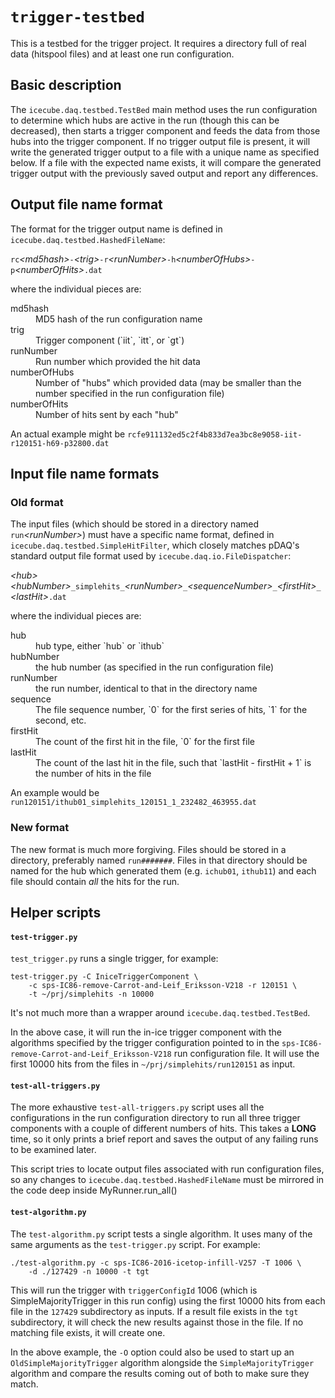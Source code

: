 # `trigger-testbed`

This is a testbed for the trigger project.  It requires a directory full of
real data (hitspool files) and at least one run configuration.

## Basic description

The `icecube.daq.testbed.TestBed` main method uses the run
configuration to determine which hubs are active in the run (though
this can be decreased), then starts a trigger component and feeds the
data from those hubs into the trigger component.  If no trigger output
file is present, it will write the generated trigger output to a file
with a unique name as specified below.  If a file with the
expected name exists, it will compare the generated trigger output
with the previously saved output and report any differences.

## Output file name format

The format for the trigger output name is defined in
`icecube.daq.testbed.HashedFileName`:

`rc`*&lt;md5hash&gt;*`-`*&lt;trig&gt;*`-r`*&lt;runNumber&gt;*`-h`*&lt;numberOfHubs&gt;*`-p`*&lt;numberOfHits&gt;*`.dat`

where the individual pieces are:
<dl>
  <dt>md5hash</dt>
  <dd>MD5 hash of the run configuration name</dd>
  <dt>trig</dt>
  <dd>Trigger component (`iit`, `itt`, or `gt`)</dd>
  <dt>runNumber</dt>
  <dd>Run number which provided the hit data</dd>
  <dt>numberOfHubs</dt>
  <dd>Number of "hubs" which provided data (may be smaller than the
  number specified in the run configuration file)</dd>
  <dt>numberOfHits</dt>
  <dd>Number of hits sent by each "hub"</dd>
</dl>

An actual example might be
`rcfe911132ed5c2f4b833d7ea3bc8e9058-iit-r120151-h69-p32800.dat`

## Input file name formats

### Old format

The input files (which should be stored in a directory
named `run`*&lt;runNumber&gt;*) must have a specific name format, defined in
`icecube.daq.testbed.SimpleHitFilter`, which closely matches pDAQ's standard
output file format used by `icecube.daq.io.FileDispatcher`:

*&lt;hub&gt;*_&lt;hubNumber&gt;_`_simplehits_`*&lt;runNumber&gt;*`_`*&lt;sequenceNumber&gt;*`_`*&lt;firstHit&gt;*`_`*&lt;lastHit&gt;*`.dat`

where the individual pieces are:
<dl>
  <dt>hub</dt>
  <dd>hub type, either `hub` or `ithub`</dd>
  <dt>hubNumber</dt>
  <dd>the hub number (as specified in the run configuration file)</dd>
  <dt>runNumber</dt>
  <dd>the run number, identical to that in the directory name</dd>
  <dt>sequence</dt>
  <dd>The file sequence number, `0` for the first series of hits, `1`
  for the second, etc.</dd>
  <dt>firstHit</dt>
  <dd>The count of the first hit in the file, `0` for the first file</dd>
  <dt>lastHit</dt>
  <dd>The count of the last hit in the file, such that `lastHit -
  firstHit + 1` is the number of hits in the file</dd>

An example would be
`run120151/ithub01_simplehits_120151_1_232482_463955.dat`

### New format

The new format is much more forgiving.  Files should be stored in a directory,
preferably named `run#######`.  Files in that directory should be named for the
hub which generated them (e.g. `ichub01`, `ithub11`) and each file should
contain *all* the hits for the run.

## Helper scripts

#### `test-trigger.py`

`test_trigger.py` runs a single trigger, for example:

    test-trigger.py -C IniceTriggerComponent \
	    -c sps-IC86-remove-Carrot-and-Leif_Eriksson-V218 -r 120151 \
		-t ~/prj/simplehits -n 10000

It's not much more than a wrapper around
`icecube.daq.testbed.TestBed`.

In the above case, it will run the in-ice trigger component with the algorithms
specified by the trigger configuration pointed to in the
`sps-IC86-remove-Carrot-and-Leif_Eriksson-V218` run configuration file.  It
will use the first 10000 hits from the files in `~/prj/simplehits/run120151`
as input.

#### `test-all-triggers.py`

The more exhaustive `test-all-triggers.py` script uses all the
configurations in the run configuration directory to run all three
trigger components with a couple of different numbers of hits.  This takes a
**LONG** time, so it only prints a brief report and saves the output of
any failing runs to be examined later.

This script tries to locate output files associated with run
configuration files, so any changes to
`icecube.daq.testbed.HashedFileName` must be mirrored in the code
deep inside MyRunner.run_all()


#### `test-algorithm.py`

The `test-algorithm.py` script tests a single algorithm.  It uses many of the
same arguments as the `test-trigger.py` script.  For example:

	./test-algorithm.py -c sps-IC86-2016-icetop-infill-V257 -T 1006 \
		-d ./127429 -n 10000 -t tgt

This will run the trigger with `triggerConfigId` 1006 (which is
SimpleMajorityTrigger in this run config) using the first 10000 hits from
each file in the `127429` subdirectory as inputs.  If a result file exists in
the `tgt` subdirectory, it will check the new results against those in the file.
If no matching file exists, it will create one.

In the above example, the `-O` option could also be used to start up an
`OldSimpleMajorityTrigger` algorithm alongside the `SimpleMajorityTrigger`
algorithm and compare the results coming out of both to make sure they match.
